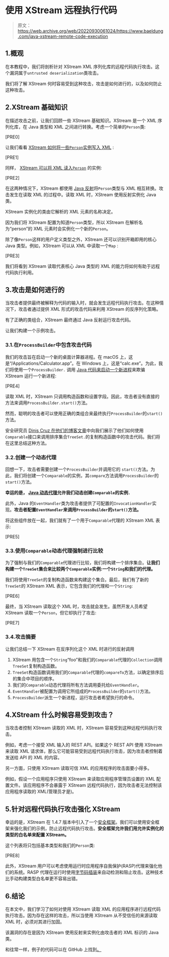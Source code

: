 # 使用 XStream 远程执行代码

> 原文：<https://web.archive.org/web/20220930061024/https://www.baeldung.com/java-xstream-remote-code-execution>

## 1.概观

在本教程中，我们将剖析针对 XStream XML 序列化库的远程代码执行攻击。这个漏洞属于`untrusted deserialization`类攻击。

我们将了解 XStream 何时容易受到这种攻击，攻击是如何进行的，以及如何防止这种攻击。

## 2.XStream 基础知识

在描述攻击之前，让我们回顾一些 XStream 基础知识。XStream 是一个 XML 序列化库，在 Java 类型和 XML 之间进行转换。考虑一个简单的`Person`类:

[PRE0]

让我们看看 [XStream 如何将一些`Person`实例写入 XML](/web/20220626105857/https://www.baeldung.com/xstream-serialize-object-to-xml) :

[PRE1]

同样， [XStream 可以将 XML 读入`Person`](/web/20220626105857/https://www.baeldung.com/xstream-deserialize-xml-to-object) 的实例:

[PRE2]

在这两种情况下，XStream 都使用 [Java 反射](/web/20220626105857/https://www.baeldung.com/java-reflection)将`Person`类型与 XML 相互转换。攻击发生在读取 XML 的过程中。读取 XML 时，XStream 使用反射实例化 Java 类。

XStream 实例化的类由它解析的 XML 元素的名称决定。

因为我们将 XStream 配置为知道`Person`类型，所以 XStream 在解析名为“person”的 XML 元素时会实例化一个新的`Person`。

除了像`Person`这样的用户定义类型之外，XStream 还可以识别开箱即用的核心 Java 类型。例如，XStream 可以从 XML 中读取一个`Map` :

[PRE3]

我们将看到 XStream 读取代表核心 Java 类型的 XML 的能力将如何有助于远程代码执行利用。

## 3.攻击是如何进行的

当攻击者提供最终被解释为代码的输入时，就会发生远程代码执行攻击。在这种情况下，攻击者通过提供 XML 形式的攻击代码来利用 XStream 的反序列化策略。

有了正确的类组合，XStream 最终通过 Java 反射运行攻击代码。

让我们构建一个示例攻击。

### 3.1.在`ProcessBuilder`中包含攻击代码

我们的攻击旨在启动一个新的桌面计算器进程。在 macOS 上，这是“/Applications/Calculator.app”。在 Windows 上，这是“calc.exe”。为此，我们将使用一个`ProcessBuilder.` 调用 [Java 代码来启动一个新进程](/web/20220626105857/https://www.baeldung.com/java-lang-processbuilder-api)来欺骗 XStream 运行一个新进程:

[PRE4]

读取 XML 时，XStream 只调用构造函数和设置字段。因此，攻击者没有直接的方法来调用`ProcessBuilder.start()`方法。

然而，聪明的攻击者可以使用正确的类组合来最终执行`ProcessBuilder`的`start()`方法。

安全研究员 [Dinis Cruz 在他们的博客文章](https://web.archive.org/web/20220626105857/http://blog.diniscruz.com/2013/12/xstream-remote-code-execution-exploit.html)中向我们展示了他们如何使用`Comparable`接口来调用排序集合`TreeSet.`的复制构造函数中的攻击代码。我们将在这里总结这种方法。

### 3.2.创建一个动态代理

回想一下，攻击者需要创建一个`ProcessBuilder`并调用它的 `start()`方法。为此，我们将创建一个`Comparable`的实例，其`compare`方法调用`ProcessBuilder`的`start()`方法。

**幸运的是， [Java 动态代理](/web/20220626105857/https://www.baeldung.com/java-dynamic-proxies)允许我们动态创建`Comparable`的实例`.`**

此外，Java 的`EventHandler`类为攻击者提供了可配置的`InvocationHandler`实现。**攻击者配置`EventHandler`来调用`ProcessBuilder`的`start()`方法。**

将这些组件放在一起，我们就有了一个用于`Comparable`代理的 XStream XML 表示:

[PRE5]

### 3.3.使用`Comparable`动态代理强制进行比较

为了强制与我们的`Comparable`代理进行比较，我们将构建一个排序集合。**让我们构建一个`TreeSet`集合来比较两个`Comparable`实例:一个`String`和我们的代理。**

我们将使用`TreeSet`的复制构造函数来构建这个集合。最后，我们有了新的`TreeSet`的 XStream XML 表示，它包含我们的代理和一个`String`:

[PRE6]

最终，当 XStream 读取这个 XML 时，攻击就会发生。虽然开发人员希望 XStream 读取一个`Person`，但它却执行了攻击:

[PRE7]

### 3.4.攻击摘要

让我们总结一下 XStream 在反序列化这个 XML 时进行的反射调用

1.  XStream 用包含一个`String`“foo”和我们的`Comparable`代理的`Collection`调用`TreeSet`复制构造函数。
2.  `TreeSet`构造函数调用我们的`Comparable`代理的`compareTo`方法，以确定排序后的集合中项目的顺序。
3.  我们的`Comparable`动态代理将所有方法调用委托给`EventHandler`。
4.  `EventHandler`被配置为调用它所组成的`ProcessBuilder`的`start()`方法。
5.  `ProcessBuilder`派生一个新进程，运行攻击者希望执行的命令。

## 4.XStream 什么时候容易受到攻击？

当攻击者控制 XStream 读取的 XML 时，XStream 容易受到这种远程代码执行攻击。

例如，考虑一个接受 XML 输入的 REST API。如果这个 REST API 使用 XStream 来读取 XML 请求体，那么它可能容易受到远程代码执行攻击，因为攻击者控制着发送给 API 的 XML 的内容。

另一方面，只使用 XStream 读取可信 XML 的应用程序的攻击面要小得多。

例如，假设一个应用程序只使用 XStream 来读取应用程序管理员设置的 XML 配置文件。该应用程序不会暴露于 XStream 远程代码执行，因为攻击者无法控制该应用程序读取的 XML(管理员才是)。

## 5.针对远程代码执行攻击强化 XStream

幸运的是，XStream 在 1.4.7 版本中引入了一个[安全框架](https://web.archive.org/web/20220626105857/https://x-stream.github.io/security.html)。我们可以使用安全框架来强化我们的示例，防止远程代码执行攻击。**安全框架允许我们用允许实例化的类型的白名单来配置 XStream。**

这个列表将只包括基本类型和我们的`Person`类:

[PRE8]

此外，XStream 用户可以考虑使用运行时应用程序自我保护(RASP)代理来强化他们的系统。RASP 代理在运行时使用[字节码插装](/web/20220626105857/https://www.baeldung.com/java-instrumentation)来自动检测和阻止攻击。这种技术比手动构建类型白名单更不容易出错。

## 6.结论

在本文中，我们学习了如何对使用 XStream 读取 XML 的应用程序进行远程代码执行攻击。因为存在这样的攻击，所以当使用 XStream 从不受信任的来源读取 XML 时，必须对其进行加固。

该漏洞的存在是因为 XStream 使用反射来实例化由攻击者的 XML 标识的 Java 类。

和往常一样，例子的代码可以在 GitHub 上找到[。](https://web.archive.org/web/20220626105857/https://github.com/eugenp/tutorials/tree/master/xstream)